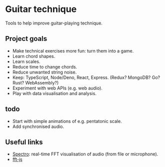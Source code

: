 # Guitar technique

Tools to help improve guitar-playing technique.

## Project goals

* Make technical exercises more fun: turn them into a game.
* Learn chord shapes.
* Learn scales.
* Reduce time to change chords.
* Reduce unwanted string noise.
* Keep: TypeScript, Node/Deno, React, Express. (Redux? MongoDB? Go? Rust? WebAssembly?)
* Experiment with web APIs (e.g. web audio).
* Play with data visualisation and analysis.

## todo

* Start with simple animations of e.g. pentatonic scale.
* Add synchronised audio.

## Useful links

* [Spectro](https://github.com/calebj0seph/spectro): real-time FFT visualisation of audio (from file or microphone).
* [fft-js](https://www.npmjs.com/package/fft-js)